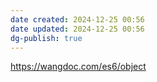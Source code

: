 ```yaml
---
date created: 2024-12-25 00:56
date updated: 2024-12-25 00:56
dg-publish: true
---
```


<https://wangdoc.com/es6/object>
